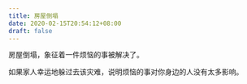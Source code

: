 ```yaml
---
title: 房屋倒塌
date: 2020-02-15T20:54:12+08:00
draft: false
---
```


房屋倒塌，象征着一件烦恼的事被解决了。

如果家人幸运地躲过去该灾难，说明烦恼的事对你身边的人没有太多影响。

